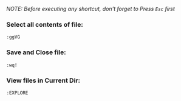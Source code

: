 *NOTE: Before executing any shortcut, don't forget to Press `Esc` first*

### Select all contents of file:
  
```:ggVG```

### Save and Close file:
  
```:wq!```

### View files in Current Dir:
  
```:EXPLORE```
